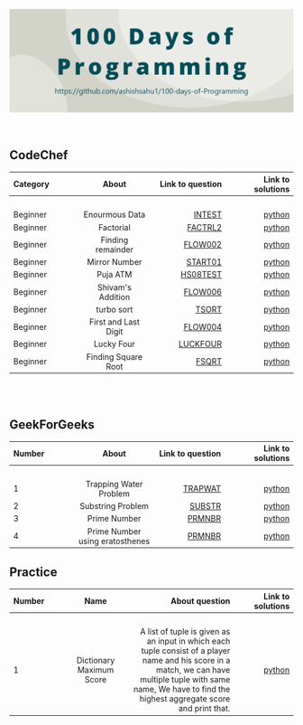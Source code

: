 ![](img/banner.png)
 
 <br>

## CodeChef
 

| Category    | About       | Link to question  | Link to solutions |
| :---        |    :----:   |          ---:     |          ---: |
| <img width=400/>     | <img width=400/>      | <img width=400/>      | <img width=400/>   |
| Beginner      | Enourmous Data       | [INTEST](https://www.codechef.com/problems/INTEST)      | [python](CodeChef/Biginner/enourmousData.py)   |
| Beginner      | Factorial     | [FACTRL2](https://www.codechef.com/problems/FCTRL2)      | [python](CodeChef/Biginner/factorial.py)   |
| Beginner      | Finding remainder      | [FLOW002](https://www.codechef.com/problems/FLOW002)      | [python](CodeChef/Biginner/findRem.py)   |
| Beginner      | Mirror Number       | [START01](https://www.codechef.com/problems/START01)      | [python](CodeChef/Biginner/mirrorNumber.py)   |
| Beginner      | Puja ATM       | [HS08TEST](https://www.codechef.com/problems/HS08TEST)      | [python](CodeChef/Biginner/pujaATM.py)   |
| Beginner      | Shivam's Addition      | [ FLOW006](https://www.codechef.com/problems/FLOW006)      | [python](CodeChef/Biginner/shivamAddition.py)   |
| Beginner      | turbo sort     | [ TSORT](https://www.codechef.com/problems/TSORT)      | [python](CodeChef/Biginner/turboSort.py)   |
| Beginner      | First and Last Digit   | [FLOW004](https://www.codechef.com/problems/FLOW004)      | [python](CodeChef/Biginner/firstAndLast.py)   |
| Beginner      | Lucky Four   | [LUCKFOUR](https://www.codechef.com/problems/LUCKFOUR)      | [python](CodeChef/Biginner/LuckyFour.py)   |
| Beginner      | Finding Square Root   | [FSQRT](https://www.codechef.com/problems/FSQRT)      | [python](CodeChef/Biginner/findingSqrt.py)   |

<br>
<br>

## GeekForGeeks
 

| Number    | About       | Link to question  | Link to solutions |
| :---        |    :----:   |          ---:     |          ---: |
| <img width=400/>     | <img width=400/>      | <img width=400/>      | <img width=400/>   |
| 1      | Trapping Water Problem       | [TRAPWAT](https://www.geeksforgeeks.org/trapping-rain-water/)      | [python](GFG/GFGproblemSet1/trappingRainWater.py)   |
| 2      | Substring Problem       | [SUBSTR](https://www.geeksforgeeks.org/program-print-substrings-given-string/)      | [python](GFG/GFGproblemSet1/substr.py)   |
| 3      | Prime Number     | [PRMNBR](https://www.geeksforgeeks.org/prime-numbers/)      | [python](GFG/GFGproblemSet1/primeNo.py)   |
| 4      | Prime Number using eratosthenes    | [PRMNBR](https://www.geeksforgeeks.org/prime-numbers/)      | [python](GFG/GFGproblemSet1/primeNoerat.py)   |


## Practice
 

| Number    | Name     | About question  | Link to solutions |
| :---        |    :----:   |          ---:     |          ---: |
| <img width=400/>     | <img width=400/>      | <img width=200/>      | <img width=400/>   |
| 1      | Dictionary Maximum Score       | A list of tuple is given as an input in which each tuple consist of a player name and his score in a match, we can have multiple tuple with same name, We have to find the highest aggregate score and print that.      | [python](practice/dicMax.py)   |